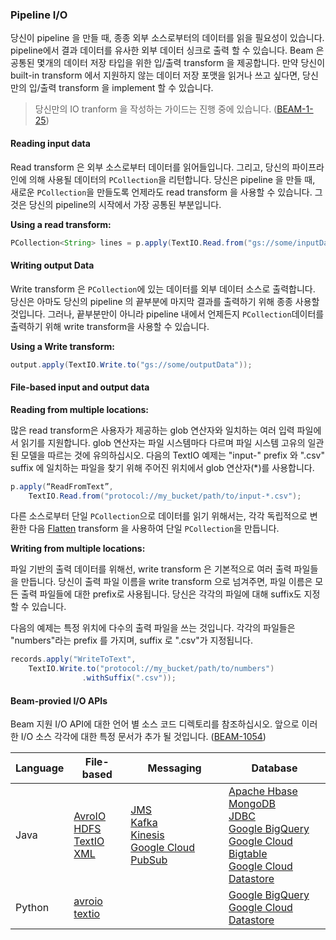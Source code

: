 ### Pipeline I/O

당신이 pipeline 을 만들 때, 종종 외부 소스로부터의 데이터를 읽을 필요성이 있습니다. pipeline에서 결과 데이터를 유사한 외부 데이터 싱크로 출력 할 수 있습니다. Beam 은 공통된 몇개의 데이터 저장 타입을 위한 입/출력 transform 을 제공합니다. 만약 당신이 built-in transform 에서 지원하지 않는 데이터 저장 포맷을 읽거나 쓰고 싶다면, 당신만의 입/출력 transform 을 implement 할 수 있습니다.

> 당신만의 IO tranform 을 작성하는 가이드는 진행 중에 있습니다. ([BEAM-1-25](https://issues.apache.org/jira/browse/BEAM-1025))

#### Reading input data

Read transform 은 외부 소스로부터 데이터를 읽어들입니다. 그리고, 당신의 파이프라인에 의해 사용될 데이터의 `PCollection`을 리턴합니다. 당신은 pipeline 을 만들 때, 새로운 `PCollection`을 만들도록 언제라도 read transform 을 사용할 수 있습니다. 그것은 당신의 pipeline의 시작에서 가장 공통된 부분입니다.

**Using a read transform:**

```java
PCollection<String> lines = p.apply(TextIO.Read.from("gs://some/inputData.txt"));   
```

#### Writing output Data

Write transform 은 `PCollection`에 있는 데이터를 외부 데이터 소스로 출력합니다. 당신은 아마도 당신의 pipeline 의 끝부분에 마지막 결과를 출력하기 위해 종종 사용할 것입니다. 그러나, 끝부분만이 아니라 pipeline 내에서 언제든지 `PCollection`데이터를 출력하기 위해 write transform을 사용할 수 있습니다.

**Using a Write transform:**

```java
output.apply(TextIO.Write.to("gs://some/outputData"));
```

#### File-based input and output data

**Reading from multiple locations:**

많은 read transform은 사용자가 제공하는 glob 연산자와 일치하는 여러 입력 파일에서 읽기를 지원합니다. glob 연산자는 파일 시스템마다 다르며 파일 시스템 고유의 일관된 모델을 따르는 것에 유의하십시오. 다음의 TextIO 예제는 "input-" prefix 와 ".csv" suffix 에 일치하는 파일을 찾기 위해 주어진 위치에서 glob 연산자(\*)를 사용합니다.

```java
p.apply(“ReadFromText”,
    TextIO.Read.from("protocol://my_bucket/path/to/input-*.csv");
```

다른 소스로부터 단일 `PCollection`으로 데이터를 읽기 위해서는, 각각 독립적으로 변환한 다음 [Flatten](https://beam.apache.org/documentation/programming-guide/#transforms-flatten-partition) transform 을 사용하여 단일 `PCollection`을 만듭니다.

**Writing from multiple locations:**

파일 기반의 출력 데이터를 위해선, write transform 은 기본적으로 여러 출력 파일들을 만듭니다. 당신이 출력 파일 이름을 write transform 으로 넘겨주면, 파일 이름은 모든 출력 파일들에 대한 prefix로 사용됩니다. 당신은 각각의 파일에 대해 suffix도 지정할 수 있습니다.

다음의 예제는 특정 위치에 다수의 출력 파일을 쓰는 것입니다. 각각의 파일들은 "numbers"라는 prefix 를 가지며, suffix 로 ".csv"가 지정됩니다.

```java
records.apply("WriteToText",
    TextIO.Write.to("protocol://my_bucket/path/to/numbers")
                .withSuffix(".csv"));
```

#### Beam-provied I/O APIs

Beam 지원 I/O API에 대한 언어 별 소스 코드 디렉토리를 참조하십시오. 앞으로 이러한 I/O 소스 각각에 대한 특정 문서가 추가 될 것입니다. ([BEAM-1054](https://issues.apache.org/jira/browse/BEAM-1054))

|  Language |  File-based | Messaging	  | Database  |
|---|---|---|---|
| Java  | [AvroIO](https://github.com/apache/beam/blob/master/sdks/java/core/src/main/java/org/apache/beam/sdk/io/AvroIO.java) <br> [HDFS](https://github.com/apache/beam/tree/master/sdks/java/io/hdfs) <br> [TextIO](https://github.com/apache/beam/blob/master/sdks/java/core/src/main/java/org/apache/beam/sdk/io/TextIO.java) <br> [XML](https://github.com/apache/beam/tree/master/sdks/java/core/src/main/java/org/apache/beam/sdk/io)<br>| [JMS](https://github.com/apache/beam/tree/master/sdks/java/io/jms) <br> [Kafka](https://github.com/apache/beam/tree/master/sdks/java/io/kafka) <br> [Kinesis](https://github.com/apache/beam/tree/master/sdks/java/io/kinesis) <br> [Google Cloud PubSub](https://github.com/apache/beam/tree/master/sdks/java/core/src/main/java/org/apache/beam/sdk/io) <br> | [Apache Hbase](https://github.com/apache/beam/tree/master/sdks/java/io/hbase) <br> [MongoDB](https://github.com/apache/beam/tree/master/sdks/java/io/mongodb) <br> [JDBC](https://github.com/apache/beam/tree/master/sdks/java/io/jdbc) <br> [Google BigQuery](https://github.com/apache/beam/tree/master/sdks/java/io/google-cloud-platform/src/main/java/org/apache/beam/sdk/io/gcp/bigquery) <br> [Google Cloud Bigtable](https://github.com/apache/beam/tree/master/sdks/java/io/google-cloud-platform/src/main/java/org/apache/beam/sdk/io/gcp/bigtable) <br> [Google Cloud Datastore](https://github.com/apache/beam/tree/master/sdks/java/io/google-cloud-platform/src/main/java/org/apache/beam/sdk/io/gcp/datastore) <br>  |
|  Python | [avroio](https://github.com/apache/beam/blob/master/sdks/python/apache_beam/io/avroio.py) <br> [textio](https://github.com/apache/beam/blob/master/sdks/python/apache_beam/io/textio.py) <br>  |   | [Google BigQuery](https://github.com/apache/beam/blob/master/sdks/python/apache_beam/io/gcp/bigquery.py) <br> [Google Cloud Datastore](https://github.com/apache/beam/tree/master/sdks/python/apache_beam/io/gcp/datastore) <br>  |
